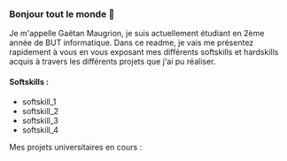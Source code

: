 ### Bonjour tout le monde 👋

Je m'appelle Gaëtan Maugrion, je suis actuellement étudiant en 2ème année de BUT informatique. Dans ce readme, je vais me présentez rapidement à vous en vous exposant mes différents softskills et hardskills acquis à travers les différents projets que j'ai pu réaliser. 

#### Softskills :
  - softskill_1
  - softskill_2
  - softskill_3
  - softskill_4

Mes projets universitaires en cours :

